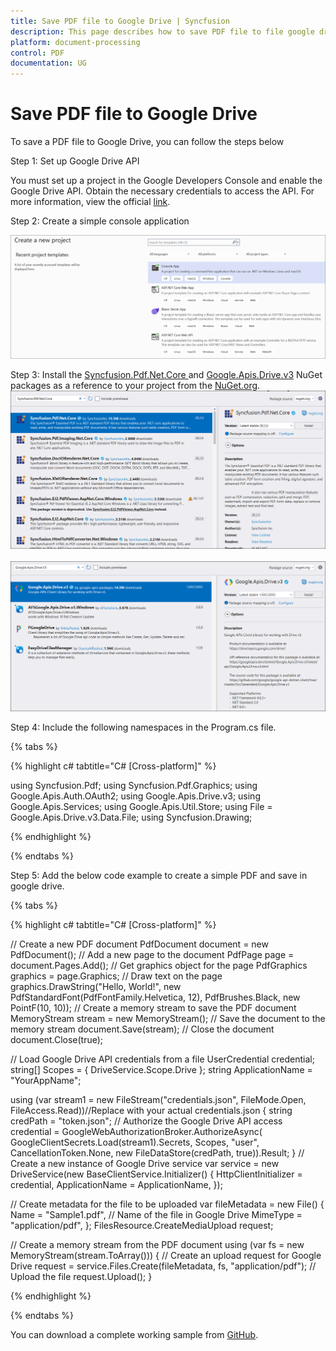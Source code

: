 ```yaml
---
title: Save PDF file to Google Drive | Syncfusion
description: This page describes how to save PDF file to file google drive in C#  using Syncfusion .NET PDF library.
platform: document-processing
control: PDF
documentation: UG
---
```

# Save PDF file to Google Drive

To save a PDF file to Google Drive, you can follow the steps below

Step 1: Set up Google Drive API

You must set up a project in the Google Developers Console and enable the Google Drive API. Obtain the necessary credentials to access the API. For more information, view the official [link](https://developers.google.com/drive/api/guides/enable-sdk).

Step 2: Create a simple console application

![Project configuration window](Save-PDF-Images/Console-Application.png)

Step 3: Install the [Syncfusion.Pdf.Net.Core ](https://www.nuget.org/packages/Syncfusion.Pdf.Net.Core) and [Google.Apis.Drive.v3](https://www.nuget.org/packages/Google.Apis.Drive.v3) NuGet packages as a reference to your project from the [NuGet.org](https://www.nuget.org/).
![NuGet package installation](Save-PDF-Images/Syncfusion.Pdf.Net.Core-nuget.png)
<br><br>
![NuGet package installation](Save-PDF-Images/Google.Apis.Drive.V3-nuget.png)


Step 4: Include the following namespaces in the Program.cs file.

{% tabs %}

{% highlight c# tabtitle="C# [Cross-platform]" %}

using Syncfusion.Pdf;
using Syncfusion.Pdf.Graphics;
using Google.Apis.Auth.OAuth2;
using Google.Apis.Drive.v3;
using Google.Apis.Services;
using Google.Apis.Util.Store;
using File = Google.Apis.Drive.v3.Data.File;
using Syncfusion.Drawing;

{% endhighlight %}

{% endtabs %}

Step 5: Add the below code example to create a simple PDF and save in google drive.

{% tabs %}

{% highlight c# tabtitle="C# [Cross-platform]" %}

// Create a new PDF document
PdfDocument document = new PdfDocument();
// Add a new page to the document
PdfPage page = document.Pages.Add();
// Get graphics object for the page
PdfGraphics graphics = page.Graphics;
// Draw text on the page
graphics.DrawString("Hello, World!", new PdfStandardFont(PdfFontFamily.Helvetica, 12), PdfBrushes.Black, new PointF(10, 10));
// Create a memory stream to save the PDF document
MemoryStream stream = new MemoryStream();
// Save the document to the memory stream
document.Save(stream);
// Close the document
document.Close(true);

// Load Google Drive API credentials from a file
UserCredential credential;
string[] Scopes = { DriveService.Scope.Drive };
string ApplicationName = "YourAppName";

using (var stream1 = new FileStream("credentials.json", FileMode.Open, FileAccess.Read))//Replace with your actual credentials.json
{
    string credPath = "token.json";
    // Authorize the Google Drive API access
    credential = GoogleWebAuthorizationBroker.AuthorizeAsync(
        GoogleClientSecrets.Load(stream1).Secrets,
        Scopes,
        "user",
        CancellationToken.None,
        new FileDataStore(credPath, true)).Result;
}
// Create a new instance of Google Drive service
var service = new DriveService(new BaseClientService.Initializer()
{
    HttpClientInitializer = credential,
    ApplicationName = ApplicationName,
});

// Create metadata for the file to be uploaded
var fileMetadata = new File()
{
    Name = "Sample1.pdf", // Name of the file in Google Drive
    MimeType = "application/pdf",
};
FilesResource.CreateMediaUpload request;

// Create a memory stream from the PDF document
using (var fs = new MemoryStream(stream.ToArray()))
{
    // Create an upload request for Google Drive
    request = service.Files.Create(fileMetadata, fs, "application/pdf");
    // Upload the file
    request.Upload();
}

{% endhighlight %}

{% endtabs %}

You can download a complete working sample from [GitHub](https://github.com/SyncfusionExamples/PDF-Examples/tree/master/Save-PDF-file/To%20Google%20Drive).
